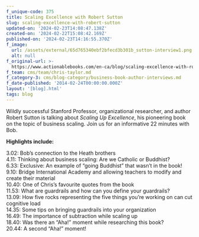 ```yaml
---
f_unique-code: 375
title: Scaling Excellence with Robert Sutton
slug: scaling-excellence-with-robert-sutton
updated-on: '2024-02-23T14:08:47.138Z'
created-on: '2024-02-22T15:08:42.169Z'
published-on: '2024-02-23T14:16:55.370Z'
f_image:
  url: /assets/external/65d765340ebf2bfecd3b301b_sutton-interview1.png
  alt: null
f_original-url: >-
  https://www.actionablebooks.com/en-ca/blog/scaling-excellence-with-robert-sutton/
f_team: cms/team/chris-taylor.md
f_category-3: cms/blog-category/business-book-author-interviews.md
f_date-published: '2014-02-24T00:00:00.000Z'
layout: '[blog].html'
tags: blog
---
```


Wildly successful Stanford Professor, organizational researcher, and author Robert Sutton is talking about _Scaling Up Excellence_, his pioneering book on the topic of business scaling. Join us for an informative 22 minutes with Bob.

**Highlights include:**

3.02: Bob’s connection to the Heath brothers  
4.11: Thinking about business scaling: Are we Catholic or Buddhist?  
6.33: Exclusive: An example of “going Buddhist” that wasn’t in the book!  
9.10: Bridge International Academy and allowing teachers to modify and create their material  
10.40: One of Chris’s favourite quotes from the book  
11.53: What are guardrails and how can you define your guardrails?  
13.09: How five rocks representing the five things you’re working on can cut cognitive load  
14.35: Some tips on bringing guardrails into your organization  
16.49: The importance of subtraction while scaling up  
18.40: Was there an “Aha!” moment while researching this book?  
20.44: A second “Aha!” moment!

